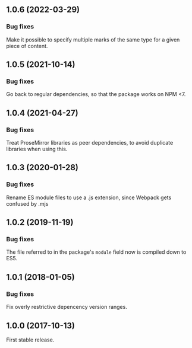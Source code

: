 ## 1.0.6 (2022-03-29)

### Bug fixes

Make it possible to specify multiple marks of the same type for a given piece of content.

## 1.0.5 (2021-10-14)

### Bug fixes

Go back to regular dependencies, so that the package works on NPM <7.

## 1.0.4 (2021-04-27)

### Bug fixes

Treat ProseMirror libraries as peer dependencies, to avoid duplicate libraries when using this.

## 1.0.3 (2020-01-28)

### Bug fixes

Rename ES module files to use a .js extension, since Webpack gets confused by .mjs

## 1.0.2 (2019-11-19)

### Bug fixes

The file referred to in the package's `module` field now is compiled down to ES5.

## 1.0.1 (2018-01-05)

### Bug fixes

Fix overly restrictive depencency version ranges.

## 1.0.0 (2017-10-13)

First stable release.
